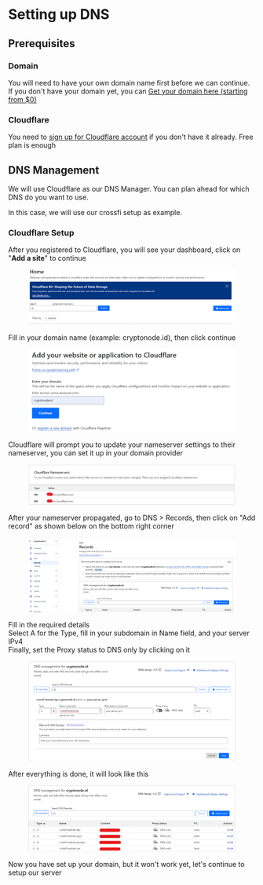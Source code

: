 # Setting up DNS

## Prerequisites

### Domain

You will need to have your own domain name first before we can continue.\
If you don't have your domain yet, you can [Get your domain here (starting from $0)](https://www.jdoqocy.com/he102cy63y5LNMNNMTNQVLNNQOVMQO?sid=cryptonode.id)

### Cloudflare

You need to [sign up for Cloudflare account](https://www.cloudflare.com/en-gb/plans/) if you don't have it already. Free plan is enough

## DNS Management

We will use Cloudflare as our DNS Manager. You can plan ahead for which DNS do you want to use.

In this case, we will use our crossfi setup as example.

### Cloudflare Setup

After you registered to Cloudflare, you will see your dashboard, click on "**Add a site**" to continue

<figure><img src="../.gitbook/assets/image (1) (1) (1).png" alt=""><figcaption></figcaption></figure>

Fill in your domain name (example: cryptonode.id), then click continue

<figure><img src="../.gitbook/assets/image (1) (1) (1) (1).png" alt=""><figcaption></figcaption></figure>

Cloudflare will prompt you to update your nameserver settings to their nameserver, you can set it up in your domain provider

<figure><img src="../.gitbook/assets/image (2) (1) (1).png" alt=""><figcaption></figcaption></figure>

After your nameserver propagated, go to DNS > Records, then click on "Add record" as shown below on the bottom right corner

<figure><img src="../.gitbook/assets/image (3) (1) (1).png" alt=""><figcaption></figcaption></figure>

Fill in the required details\
Select A for the Type, fill in your subdomain in Name field, and your server IPv4\
Finally, set the Proxy status to DNS only by clicking on it

<figure><img src="../.gitbook/assets/image (4) (1).png" alt=""><figcaption></figcaption></figure>

After everything is done, it will look like this

<figure><img src="../.gitbook/assets/image (5) (1).png" alt=""><figcaption></figcaption></figure>

Now you have set up your domain, but it won't work yet, let's continue to setup our server
